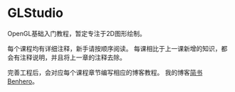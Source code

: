 # GLStudio
OpenGL基础入门教程，暂定专注于2D图形绘制。

每个课程均有详细注释，新手请按顺序阅读。
每课相比于上一课新增的知识，都会有注释说明，并且将上一章的注释去除。

完善工程后，会对应每个课程章节编写相应的博客教程。
我的博客[简书Benhero](http://www.jianshu.com/u/c2908c614203)。
